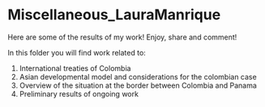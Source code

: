 # Miscellaneous_LauraManrique
Here are some of the results of my work! Enjoy, share and comment!

In this folder you will find work related to:
1. International treaties of Colombia
2. Asian developmental model and considerations for the colombian case
3. Overview of the situation at the border between Colombia and Panama
4. Preliminary results of ongoing work
